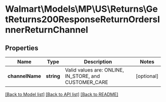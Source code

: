 # Walmart\Models\MP\US\Returns\GetReturns200ResponseReturnOrdersInnerReturnChannel

## Properties

Name | Type | Description | Notes
------------ | ------------- | ------------- | -------------
**channelName** | **string** | Valid values are: ONLINE, IN_STORE, and CUSTOMER_CARE | [optional]


[[Back to Model list]](./) [[Back to API list]](../../../../../README.md#supported-apis) [[Back to README]](../../../../../README.md)
